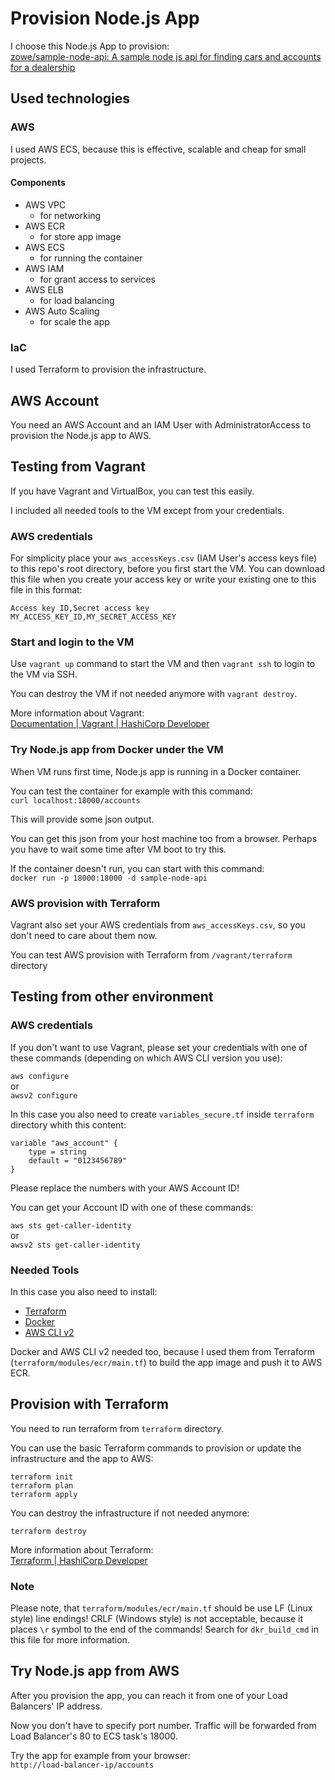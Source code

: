 # Provision Node.js App
I choose this Node.js App to provision:<br />
[zowe/sample-node-api: A sample node js api for finding cars and accounts for a dealership](https://github.com/zowe/sample-node-api)

## Used technologies

### AWS

I used AWS ECS, because this is effective, scalable and cheap for small projects.

#### Components
- AWS VPC
    - for networking
- AWS ECR
    - for store app image
- AWS ECS
    - for running the container
- AWS IAM
    - for grant access to services
- AWS ELB
    - for load balancing
- AWS Auto Scaling
    - for scale the app

### IaC

I used Terraform to provision the infrastructure.

## AWS Account

You need an AWS Account and an IAM User with AdministratorAccess to provision the Node.js app to AWS.

## Testing from Vagrant

If you have Vagrant and VirtualBox, you can test this easily.

I included all needed tools to the VM except from your credentials.

### AWS credentials

For simplicity place your ```aws_accessKeys.csv``` (IAM User's access keys file) to this repo's root directory, before you first start the VM. You can download this file when you create your access key or write your existing one to this file in this format:
```
Access key ID,Secret access key
MY_ACCESS_KEY_ID,MY_SECRET_ACCESS_KEY
```

### Start and login to the VM

Use ```vagrant up``` command to start the VM and then ```vagrant ssh``` to login to the VM via SSH.

You can destroy the VM if not needed anymore with ```vagrant destroy```.

More information about Vagrant:<br />
[Documentation | Vagrant | HashiCorp Developer](https://developer.hashicorp.com/vagrant/docs)

### Try Node.js app from Docker under the VM

When VM runs first time, Node.js app is running in a Docker container.

You can test the container for example with this command:<br />
```curl localhost:18000/accounts```

This will provide some json output.

You can get this json from your host machine too from a browser. Perhaps you have to wait some time after VM boot to try this.

If the container doesn't run, you can start with this command:<br />
```docker run -p 18000:18000 -d sample-node-api```

### AWS provision with Terraform
Vagrant also set your AWS credentials from ```aws_accessKeys.csv```, so you don't need to care about them now.

You can test AWS provision with Terraform from ```/vagrant/terraform``` directory

## Testing from other environment

### AWS credentials

If you don't want to use Vagrant, please set your credentials with one of these commands (depending on which AWS CLI version you use):

```aws configure```<br />
or<br />
```awsv2 configure```

In this case you also need to create ```variables_secure.tf``` inside ```terraform``` directory whith this content:

```
variable "aws_account" {
    type = string
    default = "0123456789"
}
```

Please replace the numbers with your AWS Account ID!

You can get your Account ID with one of these commands:

```aws sts get-caller-identity```<br />
or<br />
```awsv2 sts get-caller-identity```

### Needed Tools

In this case you also need to install:
- [Terraform](https://developer.hashicorp.com/terraform/install)
- [Docker](https://docs.docker.com/engine/install/)
- [AWS CLI v2](https://pypi.org/project/awscliv2/)

Docker and AWS CLI v2 needed too, because I used them from Terraform (```terraform/modules/ecr/main.tf```) to build the app image and push it to AWS ECR.

## Provision with Terraform

You need to run terraform from ```terraform``` directory.

You can use the basic Terraform commands to provision or update the infrastructure and the app to AWS:

```
terraform init
terraform plan
terraform apply
```

You can destroy the infrastructure if not needed anymore:

```
terraform destroy
```

More information about Terraform:<br />
[Terraform | HashiCorp Developer](https://developer.hashicorp.com/terraform)

### Note

Please note, that ```terraform/modules/ecr/main.tf``` should be use LF (Linux style) line endings! CRLF (Windows style) is not acceptable, because it places ```\r``` symbol to the end of the commands! Search for ```dkr_build_cmd``` in this file for more information.

## Try Node.js app from AWS

After you provision the app, you can reach it from one of your Load Balancers' IP address.

Now you don't have to specify port number. Traffic will be forwarded from Load Balancer's 80 to ECS task's 18000.

Try the app for example from your browser:<br />
```http://load-balancer-ip/accounts```
